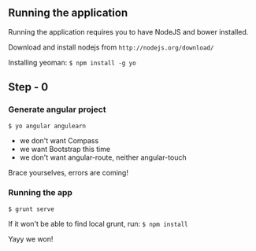 Running the application
-------------

Running the application requires you to have NodeJS and bower installed.

Download and install nodejs from `http://nodejs.org/download/`

Installing yeoman: `$ npm install -g yo`

## Step - 0

### Generate angular project

`$ yo angular angulearn`

* we don't want Compass
* we want Bootstrap this time
* we don't want angular-route, neither angular-touch

Brace yourselves, errors are coming!

### Running the app

`$ grunt serve`

If it won't be able to find local grunt, run: `$ npm install`

Yayy we won!